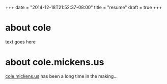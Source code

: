 +++
date = "2014-12-18T21:52:37-08:00"
title = "resume"
draft = true
+++

# about cole

text goes here

# about cole.mickens.us

[cole.mickens.us](http://cole.mickens.us) has been a long time in the making...
